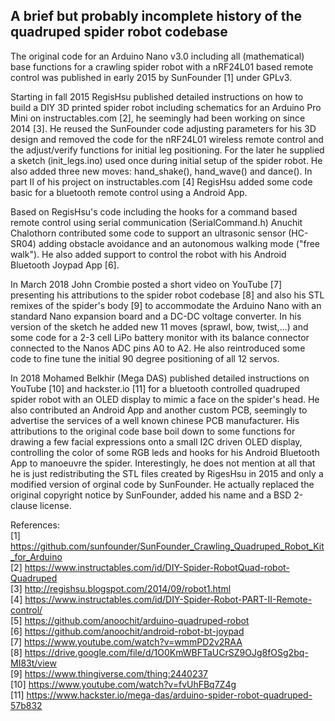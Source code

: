 ## A brief but probably incomplete history of the quadruped spider robot codebase
  
The original code for an Arduino Nano v3.0 including all (mathematical) base
functions for a crawling spider robot with a nRF24L01 based remote control
was published in early 2015 by SunFounder [1] under GPLv3.
 
Starting in fall 2015 RegisHsu published detailed instructions on how to build
a DIY 3D printed spider robot including schematics for an Arduino Pro Mini on
instructables.com [2], he seemingly had been working on since 2014 [3]. He
reused the SunFounder code adjusting parameters for his 3D design and removed
the code for the nRF24L01 wireless remote control and the adjust/verify
functions for initial leg positioning. For the later he supplied a sketch
(init_legs.ino) used once during initial setup of the spider robot. He also
added three new moves: hand_shake(), hand_wave() and dance(). In part II of 
his project on instructables.com [4] RegisHsu added some code basic for a
bluetooth remote control using a Android App.

Based on RegisHsu's code including the hooks for a command based remote control
using serial communication (SerialCommand.h) Anuchit Chalothorn contributed
some code to support an ultrasonic sensor (HC-SR04) adding obstacle avoidance
and an autonomous walking mode ("free walk"). He also added support to control
the robot with his Android Bluetooth Joypad App [6].

In March 2018 John Crombie posted a short video on YouTube [7] presenting
his attributions to the spider robot codebase [8] and also his STL remixes of
the spider's body [9] to accommodate the Arduino Nano with an standard Nano
expansion board and a DC-DC voltage converter. In his version of the sketch
he added new 11 moves (sprawl, bow, twist,...) and some code for a 2-3 cell
LiPo battery monitor with its balance connector connected to the Nanos ADC 
pins A0 to A2. He also reintroduced some code to fine tune the initial 90
degree positioning of all 12 servos.

In 2018 Mohamed Belkhir (Mega DAS) published detailed instructions on YouTube [10]
and hackster.io [11] for a bluetooth controlled quadruped spider robot with an
OLED display to mimic a face on the spider's head. He also contributed an Android
App and another custom PCB, seemingly to advertise the services of a well known
chinese PCB manufacturer. His attributions to the original code base boil down to
some functions for drawing a few facial expressions onto a small I2C driven OLED
display, controlling the color of some RGB leds and hooks for his Android
Bluetooth App to manoeuvre the spider. Interestingly, he does not mention at all
that he is just redistributing the STL files created by RigesHsu in 2015 and
only a modified version of orginal code by SunFounder. He actually replaced 
the original copyright notice by SunFounder, added his name and a BSD 2-clause
license.


References:  
[1] https://github.com/sunfounder/SunFounder_Crawling_Quadruped_Robot_Kit_for_Arduino  
[2] https://www.instructables.com/id/DIY-Spider-RobotQuad-robot-Quadruped  
[3] http://regishsu.blogspot.com/2014/09/robot1.html  
[4] https://www.instructables.com/id/DIY-Spider-Robot-PART-II-Remote-control/  
[5] https://github.com/anoochit/arduino-quadruped-robot  
[6] https://github.com/anoochit/android-robot-bt-joypad  
[7] https://www.youtube.com/watch?v=wmmPD2v2RAA  
[8] https://drive.google.com/file/d/1O0KmWBFTaUCrSZ9OJg8fOSg2bq-MI83t/view  
[9] https://www.thingiverse.com/thing:2440237  
[10] https://www.youtube.com/watch?v=fvUhFBq7Z4g  
[11] https://www.hackster.io/mega-das/arduino-spider-robot-quadruped-57b832  

